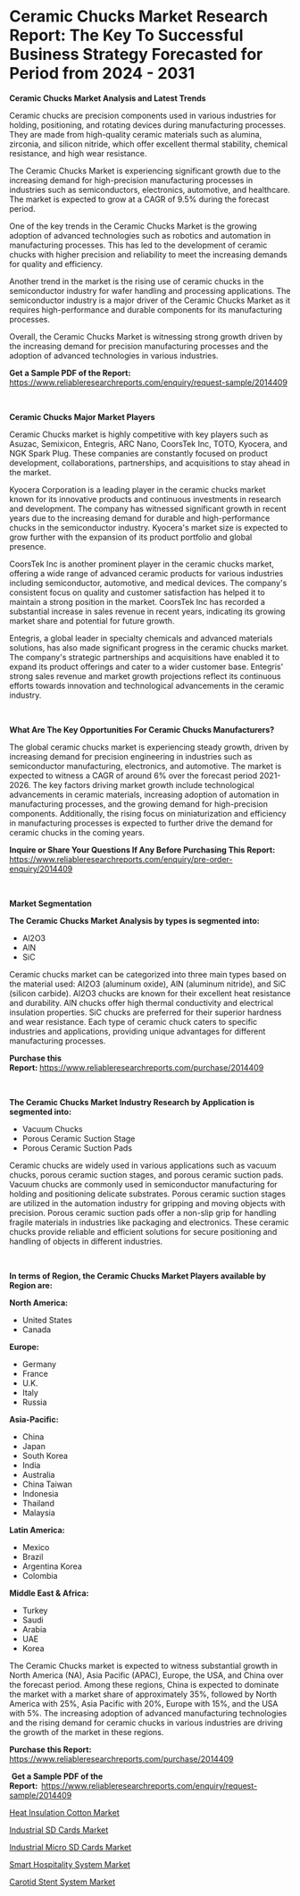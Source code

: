 <p><h1>Ceramic Chucks Market Research Report: The Key To Successful Business Strategy Forecasted for Period from 2024 - 2031</h1></p><p><strong>Ceramic Chucks Market Analysis and Latest Trends</strong></p>
<p><p>Ceramic chucks are precision components used in various industries for holding, positioning, and rotating devices during manufacturing processes. They are made from high-quality ceramic materials such as alumina, zirconia, and silicon nitride, which offer excellent thermal stability, chemical resistance, and high wear resistance.</p><p>The Ceramic Chucks Market is experiencing significant growth due to the increasing demand for high-precision manufacturing processes in industries such as semiconductors, electronics, automotive, and healthcare. The market is expected to grow at a CAGR of 9.5% during the forecast period.</p><p>One of the key trends in the Ceramic Chucks Market is the growing adoption of advanced technologies such as robotics and automation in manufacturing processes. This has led to the development of ceramic chucks with higher precision and reliability to meet the increasing demands for quality and efficiency.</p><p>Another trend in the market is the rising use of ceramic chucks in the semiconductor industry for wafer handling and processing applications. The semiconductor industry is a major driver of the Ceramic Chucks Market as it requires high-performance and durable components for its manufacturing processes.</p><p>Overall, the Ceramic Chucks Market is witnessing strong growth driven by the increasing demand for precision manufacturing processes and the adoption of advanced technologies in various industries.</p></p>
<p><strong>Get a Sample PDF of the Report:&nbsp;</strong> <a href="https://www.reliableresearchreports.com/enquiry/request-sample/2014409">https://www.reliableresearchreports.com/enquiry/request-sample/2014409</a></p>
<p>&nbsp;</p>
<p><strong>Ceramic Chucks Major Market Players</strong></p>
<p><p>Ceramic Chucks market is highly competitive with key players such as Asuzac, Semixicon, Entegris, ARC Nano, CoorsTek Inc, TOTO, Kyocera, and NGK Spark Plug. These companies are constantly focused on product development, collaborations, partnerships, and acquisitions to stay ahead in the market.</p><p>Kyocera Corporation is a leading player in the ceramic chucks market known for its innovative products and continuous investments in research and development. The company has witnessed significant growth in recent years due to the increasing demand for durable and high-performance chucks in the semiconductor industry. Kyocera's market size is expected to grow further with the expansion of its product portfolio and global presence.</p><p>CoorsTek Inc is another prominent player in the ceramic chucks market, offering a wide range of advanced ceramic products for various industries including semiconductor, automotive, and medical devices. The company's consistent focus on quality and customer satisfaction has helped it to maintain a strong position in the market. CoorsTek Inc has recorded a substantial increase in sales revenue in recent years, indicating its growing market share and potential for future growth.</p><p>Entegris, a global leader in specialty chemicals and advanced materials solutions, has also made significant progress in the ceramic chucks market. The company's strategic partnerships and acquisitions have enabled it to expand its product offerings and cater to a wider customer base. Entegris' strong sales revenue and market growth projections reflect its continuous efforts towards innovation and technological advancements in the ceramic industry.</p></p>
<p>&nbsp;</p>
<p><strong>What Are The Key Opportunities For Ceramic Chucks Manufacturers?</strong></p>
<p><p>The global ceramic chucks market is experiencing steady growth, driven by increasing demand for precision engineering in industries such as semiconductor manufacturing, electronics, and automotive. The market is expected to witness a CAGR of around 6% over the forecast period 2021-2026. The key factors driving market growth include technological advancements in ceramic materials, increasing adoption of automation in manufacturing processes, and the growing demand for high-precision components. Additionally, the rising focus on miniaturization and efficiency in manufacturing processes is expected to further drive the demand for ceramic chucks in the coming years.</p></p>
<p><strong>Inquire or Share Your Questions If Any Before Purchasing This Report:</strong> <a href="https://www.reliableresearchreports.com/enquiry/pre-order-enquiry/2014409">https://www.reliableresearchreports.com/enquiry/pre-order-enquiry/2014409</a></p>
<p>&nbsp;</p>
<p><strong>Market Segmentation</strong></p>
<p><strong>The Ceramic Chucks Market Analysis by types is segmented into:</strong></p>
<p><ul><li>Al2O3</li><li>AlN</li><li>SiC</li></ul></p>
<p><p>Ceramic chucks market can be categorized into three main types based on the material used: Al2O3 (aluminum oxide), AlN (aluminum nitride), and SiC (silicon carbide). Al2O3 chucks are known for their excellent heat resistance and durability. AlN chucks offer high thermal conductivity and electrical insulation properties. SiC chucks are preferred for their superior hardness and wear resistance. Each type of ceramic chuck caters to specific industries and applications, providing unique advantages for different manufacturing processes.</p></p>
<p><strong>Purchase this Report:&nbsp;</strong><a href="https://www.reliableresearchreports.com/purchase/2014409">https://www.reliableresearchreports.com/purchase/2014409</a></p>
<p>&nbsp;</p>
<p><strong>The Ceramic Chucks Market Industry Research by Application is segmented into:</strong></p>
<p><ul><li>Vacuum Chucks</li><li>Porous Ceramic Suction Stage</li><li>Porous Ceramic Suction Pads</li></ul></p>
<p><p>Ceramic chucks are widely used in various applications such as vacuum chucks, porous ceramic suction stages, and porous ceramic suction pads. Vacuum chucks are commonly used in semiconductor manufacturing for holding and positioning delicate substrates. Porous ceramic suction stages are utilized in the automation industry for gripping and moving objects with precision. Porous ceramic suction pads offer a non-slip grip for handling fragile materials in industries like packaging and electronics. These ceramic chucks provide reliable and efficient solutions for secure positioning and handling of objects in different industries.</p></p>
<p>&nbsp;</p>
<p><strong>In terms of Region, the Ceramic Chucks Market Players available by Region are:</strong></p>
<p>
    <p> <strong> North America: </strong>
        <ul>
            <li>United States</li>
            <li>Canada</li>
        </ul>
        </p> 
    <p> <strong> Europe: </strong>
        <ul>
            <li>Germany</li>
            <li>France</li>
            <li>U.K.</li>
            <li>Italy</li>
            <li>Russia</li>
        </ul>
        </p> 
    <p> <strong> Asia-Pacific: </strong>
        <ul>
            <li>China</li>
            <li>Japan</li>
            <li>South Korea</li>
            <li>India</li>
            <li>Australia</li>
            <li>China Taiwan</li>
            <li>Indonesia</li>
            <li>Thailand</li>
            <li>Malaysia</li>
        </ul>
        </p> 
    <p> <strong> Latin America: </strong>
        <ul>
            <li>Mexico</li>
            <li>Brazil</li>
            <li>Argentina Korea</li>
            <li>Colombia</li>
        </ul>
        </p> 
    <p> <strong> Middle East & Africa: </strong>
        <ul>
            <li>Turkey</li>
            <li>Saudi</li>
            <li>Arabia</li>
            <li>UAE</li>
            <li>Korea</li>
        </ul>
    </p>
    </p>
<p><p>The Ceramic Chucks market is expected to witness substantial growth in North America (NA), Asia Pacific (APAC), Europe, the USA, and China over the forecast period. Among these regions, China is expected to dominate the market with a market share of approximately 35%, followed by North America with 25%, Asia Pacific with 20%, Europe with 15%, and the USA with 5%. The increasing adoption of advanced manufacturing technologies and the rising demand for ceramic chucks in various industries are driving the growth of the market in these regions.</p></p>
<p><strong>Purchase this Report: </strong><a href="https://www.reliableresearchreports.com/purchase/2014409">https://www.reliableresearchreports.com/purchase/2014409</a></p>
<p>&nbsp;<strong>Get a Sample PDF of the Report:&nbsp;&nbsp;</strong><a href="https://www.reliableresearchreports.com/enquiry/request-sample/2014409">https://www.reliableresearchreports.com/enquiry/request-sample/2014409</a></p>
<p><strong></strong></p>
<p><p><a href="https://lydian-appliance-61d.notion.site/Heat-Insulation-Cotton-Market-Size-Share-Trends-Analysis-Report-By-Application-Regional-Outlook--6b987e0e10ce491697e98f194e8641e0">Heat Insulation Cotton Market</a></p><p><a href="https://view.publitas.com/reportprime-1/industrial-sd-cards-market-size-growth-and-forecast-from-2024-2031/">Industrial SD Cards Market</a></p><p><a href="https://view.publitas.com/reportprime-1/industrial-micro-sd-cards-market-size-and-examines-its-market-scope-with-a-primary-focus-on-growth-opportunities-and-forecasted-trends-spanning-from-2024-to-2031/">Industrial Micro SD Cards Market</a></p><p><a href="https://summer-dogwood-3e9.notion.site/Smart-Hospitality-System-Market-Size-Market-Share-and-Global-Market-Analysis-Report-2024-2031-8cd1fd34f82848789034e94b2aa0abef">Smart Hospitality System Market</a></p><p><a href="https://github.com/jj19131/Market-Research-Report-List-1/blob/main/carotid-stent-system-market.md">Carotid Stent System Market</a></p></p>